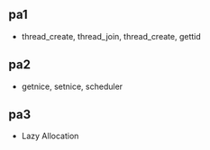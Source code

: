 ## pa1
- thread_create, thread_join, thread_create, gettid


## pa2
- getnice, setnice, scheduler


## pa3
- Lazy Allocation